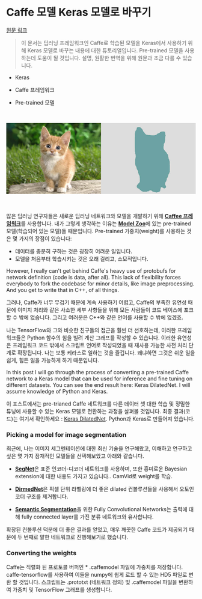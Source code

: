 # Caffe 모델 Keras 모델로 바꾸기

[원문 링크](https://nicolovaligi.com/converting-deep-learning-model-caffe-keras.html)


> 이 문서는 딥러닝 프레임워크인 Caffe로 학습된 모델을 Keras에서 사용하기 위해 Keras 모델로 바꾸는 내용에 대한 튜토리얼입니다. Pre-trained 모델을 사용하는데 도움이 될 것입니다. 설명, 원활한 번역을 위해 원문과 조금 다를 수 있습니다.

* Keras

* Caffe 프레임워크

* Pre-trained 모델

</br>

![197_0.jpg](./media/197_0.jpg)

</br>

많은 딥러닝 연구자들은 새로운 딥러닝 네트워크와 모델을 개발하기 위해 [**Caffee 프레임워크**](http://caffe.berkeleyvision.org/)를 사용합니다. 내가 그렇게 생각하는 이유는 [**Model Zoo**](https://github.com/albertomontesg/keras-model-zoo)에 있는 pre-trained 모델(학습되어 있는 모델)들 때문입니다. Pre-trained 가중치(weight)를 사용하는 것은 몇 가지의 장점이 있습니다:

* 데이터를 충분히 구하는 것은 굉장히 어려운 일입니다.
* 모델을 처음부터 학습시키는 것은 오래 걸리고, 소모적입니다.

However, I really can't get behind Caffe's heavy use of protobufs for network definition (code is data, after all). This lack of flexibility forces everybody to fork the codebase for minor details, like image preprocessing. And you get to write that in C++, of all things.

그러나, Caffe가 너무 무겁기 때문에 계속 사용하기 어렵고, Caffe의 부족한 유연성 때문에 이미지 처리와 같은 사소한 세부 사항들을 위해 모든 사람들이 코드 베이스에 포크할 수 밖에 없습니다. 그리고 여러분은 C++와 같은 언어를 사용할 수 밖에 없겠죠.

나는 TensorFlow와 그와 비슷한 친구들의 접근을 훨씬 더 선호하는데, 이러한 프레임워크들은 Python 함수의 힘을 빌려 계산 그래프를 작성할 수 있습니다. 이러한 유연성은 프레임워크 코드 밖에서 스크립트 언어로 작성되었을 때 재사용 가능한 사전 처리 단계로 확장됩니다. 나는 보통 케라스로 일하는 것을 즐깁니다. 왜냐하면 그것은 쉬운 일을 쉽게, 힘든 일을 가능하게 하기 때문입니다. 

In this post I will go through the process of converting a pre-trained Caffe network to a Keras model that can be used for inference and fine tuning on different datasets. You can see the end result here: Keras DilatedNet. I will assume knowledge of Python and Keras.

이 포스트에서는 pre-trianed Caffe 네트워크를 다른 데이터 셋 대한 학습 및 정밀한 튜닝에 사용할 수 있는 Keras 모델로 전환하는 과정을 살펴볼 것입니다. 최종 결과(코드)는 여기서 확인하세요 : [Keras DilatedNet](https://github.com/nicolov/segmentation_keras). Python과 Keras로 만들어져 있습니다.

### Picking a model for image segmentation

최근에, 나는 이미지 세그멘테이션에 대한 최신 기술을 연구해왔고, 이해하고 연구하고 싶은 몇 가지 잠재적인 모델들을 선택해보았고 아래와 같습니다.

* [**SegNet**](http://mi.eng.cam.ac.uk/projects/segnet/)은 표준 인코더-디코더 네트워크를 사용하며, 또한 흥미로운 Bayesian extension에 대한 내용도 가지고 있습니다.. CamVid로 weight를 학습.

* [**DirmedNet**](https://github.com/fyu/dilation)은 픽셀 단위 라벨링에 더 좋은 dilated 컨볼루션들을 사용해서 오토인코더 구조를 제거합니다.

* [**Semantic Segmentation**](https://arxiv.org/pdf/1411.4038.pdf)을 위한 Fully Convolutional Networks는 출력에 대해 fully connected layer를 가진 분류 네트워크와 유사합니다.

확장된 컨볼루션 덕분에 더 좋은 결과를 얻었고, 매우 깨끗한 Caffe 코드가 제공되기 때문에 두 번째로 말한 네트워크로 진행해보기로 했습니다.

### Converting the weights

Caffe는 직렬화 된 프로토콜 버퍼인 * .caffemodel 파일에 가중치를 저장합니다. caffe-tensorflow를 사용하여 이들을 numpy에 쉽게 로드 할 수 있는 HD5 파일로 변환 할 것입니다. 스크립트는 .prototxt (네트워크 정의) 및 .caffemodel 파일을 변환하여 가중치 및 TensorFlow 그래프를 생성합니다.
